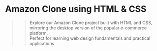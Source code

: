 # Amazon Clone using HTML & CSS

>> Explore our Amazon Clone project built with HTML and CSS, mirroring the desktop version of the popular e-commerce platform. <br>
>> Perfect for learning web design fundamentals and practical applications.
